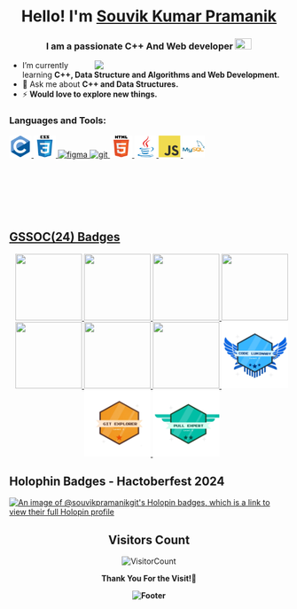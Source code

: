 <h1 align="center"> Hello! I'm <a href="https://github.com/souvikpramanikgit">Souvik Kumar Pramanik </a> </h1>
<h3 align="center">I am a passionate C++ And Web developer <img src="https://user-images.githubusercontent.com/74038190/212284087-bbe7e430-757e-4901-90bf-4cd2ce3e1852.gif" width="30" height="20">
</h3>


<img align="right" src="https://user-images.githubusercontent.com/74038190/229223263-cf2e4b07-2615-4f87-9c38-e37600f8381a.gif" width="350"> 


- I’m currently learning **C++, Data Structure and Algorithms and Web Development.** 
- 💬 Ask me about **C++ and Data Structures.**
- ⚡ **Would love to explore new things.** 

<h3 align="left">Languages and Tools:</h3>
<p align="left"> 
    <a href="https://www.cprogramming.com/" target="_blank" rel="noreferrer"> <img src="https://raw.githubusercontent.com/devicons/devicon/master/icons/c/c-original.svg" alt="c" width="40" height="40"/> </a> 
    <a href="https://www.w3schools.com/css/" target="_blank" rel="noreferrer"> <img src="https://raw.githubusercontent.com/devicons/devicon/master/icons/css3/css3-original-wordmark.svg" alt="css3" width="40" height="40"/> </a> 
    <a href="https://www.figma.com/" target="_blank" rel="noreferrer"> <img src="https://www.vectorlogo.zone/logos/figma/figma-icon.svg" alt="figma" width="40" height="40"/> </a> 
    <a href="https://git-scm.com/" target="_blank" rel="noreferrer"> <img src="https://www.vectorlogo.zone/logos/git-scm/git-scm-icon.svg" alt="git" width="40" height="40"/> </a> <a href="https://www.w3.org/html/" target="_blank" rel="noreferrer"> <img src="https://raw.githubusercontent.com/devicons/devicon/master/icons/html5/html5-original-wordmark.svg" alt="html5" width="40" height="40"/> </a> <a href="https://www.java.com" target="_blank" rel="noreferrer"> <img src="https://raw.githubusercontent.com/devicons/devicon/master/icons/java/java-original.svg" alt="java" width="40" height="40"/> </a> <a href="https://developer.mozilla.org/en-US/docs/Web/JavaScript" target="_blank" rel="noreferrer"> <img src="https://raw.githubusercontent.com/devicons/devicon/master/icons/javascript/javascript-original.svg" alt="javascript" width="40" height="40"/> </a> <a href="https://www.mysql.com/" target="_blank" rel="noreferrer"> <img src="https://raw.githubusercontent.com/devicons/devicon/master/icons/mysql/mysql-original-wordmark.svg" alt="mysql" width="40" height="40"/> </a> <a href="https://www.sqlite.org/" target="_blank" rel="noreferrer"> </p>

<br> <br>
<br> <br> <br>

## GSSOC(24) Badges 
<div style='display:flex; align-items:center; gap: 10px;' align='center'><a href="https://gssoc.girlscript.tech/leaderboard">
    <img src="https://raw.githubusercontent.com/GSSoC24/Postman-Challenge/main/docs/assets/Postman%20White.png" width="120px" height="120px" />
    <img src="https://raw.githubusercontent.com/GSSoC24/Postman-Challenge/main/docs/assets/1.png" width="120px" height="120px" />
    <img src="https://raw.githubusercontent.com/GSSoC24/Postman-Challenge/main/docs/assets/2.png" width="120px" height="120px" />
    <img src="https://raw.githubusercontent.com/GSSoC24/Postman-Challenge/main/docs/assets/3.png" width="120px" height="120px" />
    <img src="https://raw.githubusercontent.com/GSSoC24/Postman-Challenge/main/docs/assets/4.png" width="120px" height="120px" />
    <img src="https://raw.githubusercontent.com/GSSoC24/Postman-Challenge/main/docs/assets/5.png" width="120px" height="120px" />
    <img src="https://raw.githubusercontent.com/GSSoC24/Postman-Challenge/main/docs/assets/6.png" width="120px" height="120px" />
    <img src="https://raw.githubusercontent.com/GSSoC24/Contributor/refs/heads/main/assets/Code%20Luminary.png" width="120px" height="120px" />
    <img src="https://raw.githubusercontent.com/GSSoC24/Contributor/refs/heads/main/assets/Git%20Explorer.png" width="120px" height="120px" />
    <img src="https://raw.githubusercontent.com/GSSoC24/Contributor/refs/heads/main/assets/Pull%20Expert.png" width="120px" height="120px" />
  </a>
</div>

## Holophin Badges - Hactoberfest 2024 
[![An image of @souvikpramanikgit's Holopin badges, which is a link to view their full Holopin profile](https://holopin.me/souvikpramanikgit)](https://holopin.io/@souvikpramanikgit)

<p>
    <h2 align="center">Visitors Count</h2>
    <p align="center">
      <img src="https://profile-counter.glitch.me/souvikpramanikgit/count.svg" alt="VisitorCount">
    </p>
</p>


<p align="center">
  <b>Thank You For the Visit!🌟<b>
</p>


<p align="center">
  <img src="https://capsule-render.vercel.app/api?type=waving&color=gradient&height=60&section=footer" alt="Footer"/>
</p>
